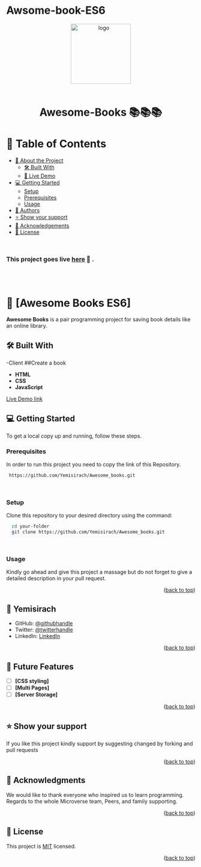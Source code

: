 # Awsome-book-ES6

<a name="readme-top"></a>

<div align="center">

  <img src="https://media.wbur.org/wp/2022/12/cover-e1670599123274-1000x661.jpg" alt="logo" width="160"  height="auto" />
  <br/>
   <br/>

  <h1><b> Awesome-Books 📚📚📚</b></h1>

</div>

<!-- TABLE OF CONTENTS -->

# 📗 Table of Contents

- [📖 About the Project](#about-project)
  - [🛠 Built With](#built-with)
  - [🚀 Live Demo](#live-demo)
- [💻 Getting Started](#getting-started)
  - [Setup](#setup)
  - [Prerequisites](#prerequisites)
  - [Usage](#usage)
- [👥 Authors](#authors)
- [⭐️ Show your support](#support)
- [🙏 Acknowledgements](#acknowledgements)
- [📝 License](#license)

<br>

<!-- DEPLOYMENT -->

### This project goes live [here](https://yemisirach.github.io/Awsome-book-ES6/) 🚀 .

<br>

<!-- DEPLOYMENT -->
<!-- ### Have a look at the project's video presentation [here](https://www.loom.com/share/1f7de2b9345a4d3988c6327952899d30) 📽️ . -->

<br>

<!-- PROJECT DESCRIPTION -->

# 📖 [Awesome Books ES6] <a name="about-project"></a>

**Awesome Books** is a pair programming project for saving book details like an online library.

## 🛠 Built With <a name="built-with"></a>

-Client
##Create a book

- **HTML**
- **CSS**
- **JavaScript**

<a href="https://yemisirach.github.io/Awsome-book-ES6/">Live Demo link</a>

<!-- GETTING STARTED -->

## 💻 Getting Started <a name="getting-started"></a>

To get a local copy up and running, follow these steps.

### Prerequisites

In order to run this project you need to copy the link of this Repository.

```sh
 https://github.com/Yemisirach/Awesome_books.git
```

<br>

### Setup

Clone this repository to your desired directory using the command:

```sh
  cd your-folder
  git clone https://github.com/Yemisirach/Awesome_books.git
```

<br>

### Usage

Kindly go ahead and give this project a massage but do not forget to give a detailed description in your pull request.

<!--
Example command:

```sh
  rails server
```
--->

<p align="right">(<a href="#readme-top">back to top</a>)</p>

<!-- AUTHORS -->

## 👥 Yemisirach

- GitHub: [@githubhandle](https://github.com/Yemisirach)
- Twitter: [@twitterhandle](https://twitter.com/TamiratYemisrach)
- LinkedIn: [LinkedIn](https://www.linkedin.com/in/yemisirach)

<p align="right">(<a href="#readme-top">back to top</a>)</p>

## 🔭 Future Features <a name="future-features"></a>

- [ ] **[CSS styling]**
- [ ] **[Multi Pages]**
- [ ] **[Server Storage]**

<p align="right">(<a href="#readme-top">back to top</a>)</p>

<!-- SUPPORT -->

## ⭐️ Show your support <a name="support"></a>

If you like this project kindly support by suggesting changed by forking and pull requests

<p align="right">(<a href="#readme-top">back to top</a>)</p>

<!-- ACKNOWLEDGEMENTS -->

## 🙏 Acknowledgments <a name="acknowledgements"></a>

We would like to thank everyone who inspired us to learn programming. Regards to the whole Microverse team, Peers, and family supporting.

<!-- <br>A massive Thank You to [Cindy Shin](https://www.behance.net/adagio07) who is the original designer of this [design](https://www.behance.net/gallery/29845175/CC-Global-Summit-2015) -->

<p align="right">(<a href="#readme-top">back to top</a>)</p>

<!-- LICENSE -->

## 📝 License <a name="license"></a>

This project is [MIT](./LICENSE) licensed.

<p align="right">(<a href="#readme-top">back to top</a>)</p>
